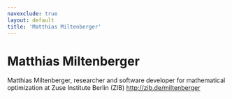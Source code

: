 ```yaml
---
navexclude: true
layout: default
title: 'Matthias Miltenberger'
---
```


# Matthias Miltenberger

Matthias Miltenberger, researcher and software developer for mathematical optimization at Zuse Institute Berlin (ZIB)
http://zib.de/miltenberger